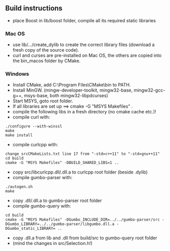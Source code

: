 ## Build instructions

- place Boost in lib/boost folder, compile all its required static libraries

### Mac OS

- use lib/.../create_dylib to create the correct library files (download a fresh copy of the source code).
- curl and curses are pre-installed on Mac OS, the others are copied into the bin_macos folder by CMake.

### Windows

- Install CMake, add C:\Program Files\CMake\bin to PATH.
- Install MinGW. (mingw-developer-toolkit, mingw32-base, mingw32-gcc-g++, msys-base, both mingw32-libpdcurses)
- Start MSYS, goto root folder.
- If all libraries are set up ==> cmake -G "MSYS Makefiles" .
- compile the following libs in a fresh directory (no cmake cache etc.)!
- compile curl with:
```
./configure --with-winssl
make
make install
```
- compile curlcpp with:
```
change srcCMakeLists.txt line 17 from "-std=c++11" to "-std=gnu++11"
cd build
cmake -G "MSYS Makefiles" -DBUILD_SHARED_LIBS=1 ..
```
- copy src/libcurlcpp.dll/.dll.a to curlcpp root folder (beside .dylib)
- compile gumbo-parser with:
```
./autogen.sh
make
```
- copy .dll/.dll.a to gumbo-parser root folder
- compile gumbo-query with:
```
cd build
cmake -G "MSYS Makefiles" -DGumbo_INCLUDE_DIR=../../gumbo-parser/src -DGumbo_LIBRARY=../../gumbo-parser/libgumbo.dll.a -DGumbo_static_LIBRARY= ..
```
- copy .dll.a from lib and .dll from build/src to gumbo-query root folder
- (mind the changes in src/Selection.h!)
